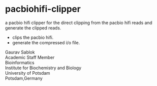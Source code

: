 # pacbiohifi-clipper
a pacbio hifi clipper for the direct clipping from the pacbio hifi reads and generate the clipped reads.
 - clips the pacbio hifi.
 - generate the compressed i/o file.

Gaurav Sablok \
Academic Staff Member \
Bioinformatics \
Institute for Biochemistry and Biology \
University of Potsdam \
Potsdam,Germany

